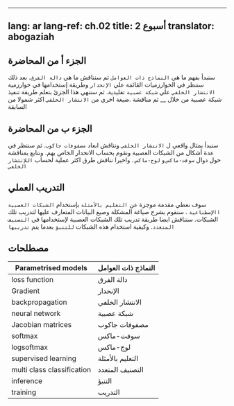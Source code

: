 
---
lang: ar
lang-ref: ch.02
title: أسبوع 2
translator: abogaziah
---

<!--
## Lecture part A

We start by understanding what parametrised models are and then discuss what a loss function is. We then look at Gradient-based methods and how it's used in the backpropagation algorithm in a traditional neural network. We conclude this section by learning how to implement a neural network in PyTorch followed by a discussion on a more generalized form of backpropagation.
-->

## الجزء أ من المحاضرة

 سنبدأ بفهم ما هي `النماذج ذات العوامل` ثم سنناقش ما هي `دالة الفرق`. بعد ذلك سننظر في الخوارزميات القائمة علي `الإنحدار` وطريقة إستخدامها في خوارزمية `الانتشار الخلفي` علي `شبكة عصبية` تقليدية.
 ثم سننهي هذا الجزئ بتعلم طريقة تنفيذ شبكة عصبية من خلال __ ثم مناقشة .ضيغة اخري من `الانتشار الخلفي` اكثر شمولا من السابقة

<!--
## Lecture part B

We begin with a concrete example of backpropagation and discuss the dimensions of Jacobian matrices. We then look at various basic neural net modules and compute their gradients, followed by a brief discussion on softmax and logsoftmax. The other topic of discussion in this part is Practical Tricks for backpropagation.
-->

## الجزء ب من المحاضرة
سنبدأ بمثال واقعي ل `الانتشار الخلفي` ونناقش ابعاد `مصفوفات جاكوب`. ثم سننظر في عدة أشكال من الشبكات العصبية ونقوم بحساب الانحدار الخاص بهم. ونتابع بمناقشة حول دوال `سوفت-ماكس` و `لوج-ماكس` .  واخيرا نناقش طرق اكثر عملية لحساب `اللإنتشار الخلفي`

<!--
## Practicum

We give a brief introduction to supervised learning using artificial neural networks. We expound on the problem formulation and conventions of data used to train these networks. We also discuss how to train a neural network for multi class classification, and how to perform inference once the network is trained.
-->

## التدريب العملي
سوف نعطي مقدمة موجزة عن `التعليم بالأمثلة` بإستخدام `الشبكات العصبية االإصطناعية` . سنقوم بشرح صياغة المشكلة وصيغ البيانات المتعارف عليها  لتدريب تلك الشبكات. سنناقش ايضا طريقة تدريب تلك الشبكات العصبية لإستخدامها في `التصنيف المتعدد`. وكيفية استخدام هذه الشبكات `للتنبؤ` بعدما يتم `تدريبها`

## مصطلحات
|Parametrised models| النماذج ذات العوامل |
|--|--|
| loss function | دالة الفرق |
| Gradient | الإنحدار |
|backpropagation|الانتشار الخلفي|
|neural network| شبكة عصبية |
|Jacobian matrices|مصفوفات جاكوب|
| softmax | سوفت-ماكس |
| logsoftmax |  لوج-ماكس|
|supervised learning|التعليم بالأمثلة|
| multi class classification | التصنيف المتعدد |
|inference|التنبؤ|
| training| التدريب |



